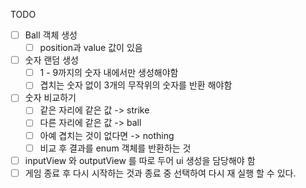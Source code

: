 TODO
- [ ] Ball 객체 생성
  - [ ] position과 value 값이 있음
- [ ] 숫자 랜덤 생성
  - [ ] 1 - 9까지의 숫자 내에서만 생성해야함
  - [ ] 겹치는 숫자 없이 3개의 무작위의 숫자를 반환 해야함
- [ ] 숫자 비교하기
  - [ ] 같은 자리에 같은 값 -> strike
  - [ ] 다른 자리에 같은 값 -> ball
  - [ ] 아예 겹치는 것이 없다면 -> nothing
  - [ ] 비교 후 결과를 enum 객체를 반환하는 것
- [ ] inputView 와 outputView 를 따로 두어 ui 생성을 담당해야 함
- [ ] 게임 종료 후 다시 시작하는 것과 종료 중 선택하여 다시 재 실행 할 수 있다.
